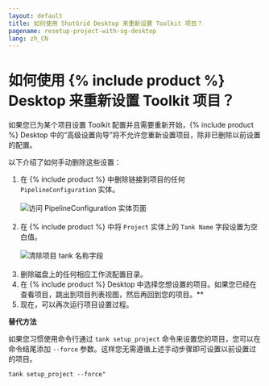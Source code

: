 ```yaml
---
layout: default
title: 如何使用 ShotGrid Desktop 来重新设置 Toolkit 项目？
pagename: resetup-project-with-sg-desktop
lang: zh_CN
---
```


# 如何使用 {% include product %} Desktop 来重新设置 Toolkit 项目？

如果您已为某个项目设置 Toolkit 配置并且需要重新开始，{% include product %} Desktop 中的“高级设置向导”将不允许您重新设置项目，除非已删除以前设置的配置。

以下介绍了如何手动删除这些设置：

1. 在 {% include product %} 中删除链接到项目的任何 `PipelineConfiguration` 实体。<br/><br/>![访问 PipelineConfiguration 实体页面](images/pipeline-configuration-entity-page.png)<br/><br/>
2. 在 {% include product %} 中将 `Project` 实体上的 `Tank Name` 字段设置为空白值。<br/><br/>![清除项目 tank 名称字段](images/clear-project-tank-name.png)<br/><br/>
3. 删除磁盘上的任何相应工作流配置目录。
4. 在 {% include product %} Desktop 中选择您想设置的项目。如果您已经在查看项目，跳出到项目列表视图，然后再回到您的项目。**
6. 现在，可以再次运行项目设置过程。

**替代方法**

如果您习惯使用命令行通过 `tank setup_project` 命令来设置您的项目，您可以在命令结尾添加 `--force` 参数。这样您无需遵循上述手动步骤即可设置以前设置过的项目。

    tank setup_project --force"


